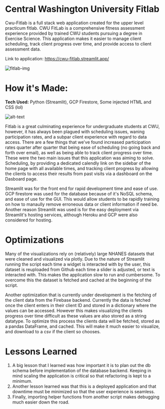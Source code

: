  # Central Washington University Fitlab

Cwu-Fitlab is a full stack web application created for the upper level practicum fitlab. CWU FitLab is a comprehensive fitness assessment experience provided by trained CWU students pursuing a degree in Exercise Science. This application makes it easier to manage client scheduling, track client progress over time, and provide access to client assessment data.

Link to application: https://cwu-fitlab.streamlit.app/

![fitlab-img](https://user-images.githubusercontent.com/66283742/215290444-fe8bf3c0-a421-4cca-bdda-af77c0356243.png)

# How it's Made:
**Tech Used:** Python (Streamlit), GCP Firestore, Some injected HTML and CSS (lol)



![alt-text](https://img.shields.io/badge/Google_Cloud-4285F4?style=for-the-badge&logo=google-cloud&logoColor=white)


Fitlab is a great culminating experience for undergraduate students at CWU, however, it has always been plagued with scheduling issues, waning participation rates, and a subpar client experience with regard to data access. There are a few things that we've found increased participation rates quarter after quarter that being ease of scheduling (no going back and forth over email), as well as being able to track client progress over time. These were the two main issues that this application was aiming to solve. Scheduling, by providing a dedicated calendly link on the sidebar of the home page with all available times, and tracking client progress by allowing the clients to access their results from past visits via a dashboard on the Dasboard page.

Streamlit was for the front end for rapid development time and ease of use. GCP firestore was used for the database because of it's NoSQL schema, and ease of use for the GUI. This would allow students to be rapidly training on how to manaully remove erroneous data or client information if need be. Another reason Streamlit was used is for the easy deployment via Streamlit's hosting services, although Heroku and GCP were also considered for hosting.

# Optimizations

Many of the visualizations rely on (relatively) large NHANES datasets that were cleaned and visualized via plotly. Due to the nature of Streamlit running the script each time a widget is interacted with by the user, this dataset is reuploaded from Github each time a slider is adjusted, or text is interacted with. This makes the application slow to run and cumbersome. To overcome this the dataset is fetched and cached at the beginning of the script.

Another optimization that is currently under development is the fetching of the client data from the Firebase backend. Currently the data is fetched once the client enters in their client ID and stored in a dictionary where the values can be accessed. However this makes visualizing the clients progress over time difficult as these values are also stored as a string datatype. To optimize this process the clients data will be fetched, stored as a pandas DataFrame, and cached. This will make it much easier to visualize, and download to a csv if the client so chooses. 

# Lessons Learned

1. A big lesson that I learned was how important it is to plan out the db schema before implementation of the database backend. Keeping in mind scaling the application is critical so that refactoring is kept to a minimum. 
2. Another lesson learned was that this is a deployed application and that downtime must be minimized so that the user experience is seamless. 
3. Finally, importing helper functions from another script makes debugging much easier down the road.
